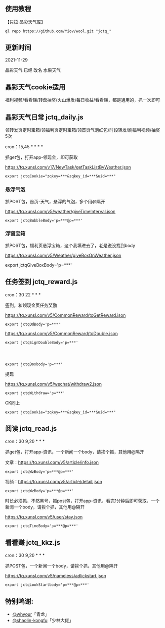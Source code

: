 ## 使用教程

【只拉 晶彩天气库】

    ql repo https://github.com/Yiov/wool.git "jctq_"


## 更新时间

2021-11-29


晶彩天气 已经 改名 水果天气


## 晶彩天气cookie适用

福利视频/看看赚/转盘抽奖/火山爆发/每日收益/看看赚，都是通用的，抓一次即可









## 晶彩天气日常 jctq_daily.js

领转发页定时宝箱/领福利页定时宝箱/领首页气泡红包/时段转发/刷福利视频/抽奖5次


cron：15,45 * * * *

抓get包，打开app-领现金，即可获取

https://tq.xunsl.com/v17/NewTask/getTaskListByWeather.json

    export jctqCookie="zqkey=***&zqkey_id=***&uid=***"




### 悬浮气泡

抓POST包，首页-天气，悬浮的气泡，多个用@隔开

https://tq.xunsl.com/v5/weather/giveTimeInterval.json

    export jctqBubbleBody='p=***@p=***'



### 浮窗宝箱

抓POST包，福利页悬浮宝箱，这个我填进去了，老是说没找到body

https://tq.xunsl.com/v5/Weather/giveBoxOnWeather.json

export jctqGiveBoxBody='p=***'






## 任务签到 jctq_reward.js

cron：30 22 * * *

签到，和领现金页任务奖励  

https://tq.xunsl.com/v5/CommonReward/toGetReward.json

    export jctqQdBody='p=***'

https://tq.xunsl.com/v5/CommonReward/toDouble.json

    export jctqSignDoubleBody='p=***'




    export jctqBoxbody='p=***'


提现

https://tq.xunsl.com/v5/wechat/withdraw2.json

    export jctqWithdraw='p=***'

CK同上

    export jctqCookie="zqkey=***&zqkey_id=***&uid=***"




## 阅读 jctq_read.js


cron：30 9,20 * * *

抓get包，打开app-资讯，一个新闻一个body，请挨个抓，其他用@隔开

文章：https://tq.xunsl.com/v5/article/info.json

    export jctqWzBody='p=***@p=***'

视频：https://tq.xunsl.com/v5/article/detail.json

    export jctqWzBody='p=***@p=***'

时长必须抓，不然黑号，抓post包，打开app-资讯，看完1分钟后即可获取，一个新闻一个body，请挨个抓，其他用@隔开

https://tq.xunsl.com/v5/user/stay.json

    export jctqTimeBody='p=***@p=***'




## 看看赚 jctq_kkz.js


cron：30 9,20 * * *


抓POST包，一个新闻一个body，请挨个抓，其他用@隔开

https://tq.xunsl.com/v5/nameless/adlickstart.json

    export jctqLookStartbody='p=***@p=***'













## 特别鸣谢:

* [@whyour](https://github.com/whyour/qinglong)「青龙」
* [@shaolin-kongfu](https://github.com/shaolin-kongfu/js_scripts/)「少林大佬」
